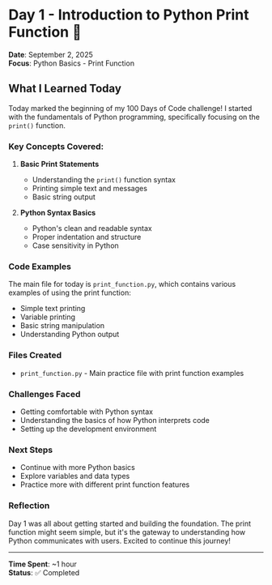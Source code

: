# Day 1 - Introduction to Python Print Function 🐍

**Date**: September 2, 2025  
**Focus**: Python Basics - Print Function

## What I Learned Today

Today marked the beginning of my 100 Days of Code challenge! I started with the fundamentals of Python programming, specifically focusing on the `print()` function.

### Key Concepts Covered:

1. **Basic Print Statements**
   - Understanding the `print()` function syntax
   - Printing simple text and messages
   - Basic string output

2. **Python Syntax Basics**
   - Python's clean and readable syntax
   - Proper indentation and structure
   - Case sensitivity in Python

### Code Examples

The main file for today is `print_function.py`, which contains various examples of using the print function:

- Simple text printing
- Variable printing
- Basic string manipulation
- Understanding Python output

### Files Created

- `print_function.py` - Main practice file with print function examples

### Challenges Faced

- Getting comfortable with Python syntax
- Understanding the basics of how Python interprets code
- Setting up the development environment

### Next Steps

- Continue with more Python basics
- Explore variables and data types
- Practice more with different print function features

### Reflection

Day 1 was all about getting started and building the foundation. The print function might seem simple, but it's the gateway to understanding how Python communicates with users. Excited to continue this journey!

---

**Time Spent**: ~1 hour  
**Status**: ✅ Completed
